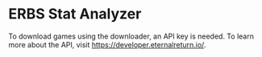 # ERBS Stat Analyzer

To download games using the downloader, an API key is needed. To learn more about the API, visit https://developer.eternalreturn.io/.
